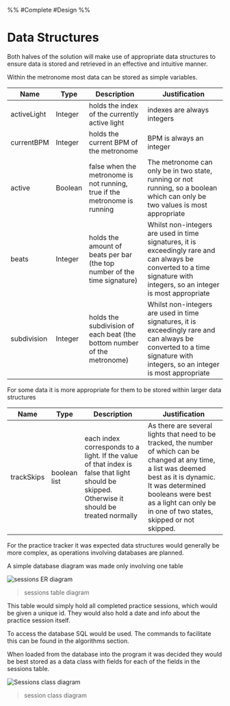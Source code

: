 %%
#Complete
#Design
%%
# Data Structures

Both halves of the solution will make use of appropriate data structures to ensure data is stored and retrieved in an effective and intuitive manner.

Within the metronome most data can be stored as simple variables.

| Name        | Type    | Description                                                               | Justification                                                                                                                                                            |
| ----------- | ------- | ------------------------------------------------------------------------- | ------------------------------------------------------------------------------------------------------------------------------------------------------------------------ |
| activeLight | Integer | holds the index of the currently active light                             | indexes are always integers                                                                                                                                              |
| currentBPM  | Integer | holds the current BPM of the metronome                                    | BPM is always an integer                                                                                                                                                 |
| active      | Boolean | false when the metronome is not running, true if the metronome is running | The metronome can only be in two state, running or not running, so a boolean which can only be two values is most appropriate                                            |
| beats       | Integer | holds the amount of beats per bar (the top number of the time signature)  | Whilst non-integers are used in time signatures, it is exceedingly rare and can always be converted to a time signature with integers, so an integer is most appropriate |
| subdivision | Integer | holds the subdivision of each beat (the bottom number of the metronome)   | Whilst non-integers are used in time signatures, it is exceedingly rare and can always be converted to a time signature with integers, so an integer is most appropriate |
For some data it is more appropriate for them to be stored within larger data structures

| Name       | Type         | Description                                                                                                                                  | Justification                                                                                                                                                                                                                                           |
| ---------- | ------------ | -------------------------------------------------------------------------------------------------------------------------------------------- | ------------------------------------------------------------------------------------------------------------------------------------------------------------------------------------------------------------------------------------------------------- |
| trackSkips | boolean list | each index corresponds to a light. If the value of that index is false that light should be skipped. Otherwise it should be treated normally | As there are several lights that need to be tracked, the number of which can be changed at any time, a list was deemed best as it is dynamic. It was determined booleans were best as a light can only be in one of two states, skipped or not skipped. |

For the practice tracker it was expected data structures would generally be more complex, as operations involving databases are planned. 

A simple database diagram was made only involving one table

![sessions ER diagram](sessionsER.png)
>sessions table diagram

This table would simply hold all completed practice sessions, which would be given a unique id. They would also hold a date and info about the practice session itself. 

To access the database SQL would be used. The commands to facilitate this can be found in the algorithms section.

When loaded from the database into the program it was decided they would be best stored as a data class with fields for each of the fields in the sessions table.

![Sessions class diagram](SessionClass.png)
>session class diagram

